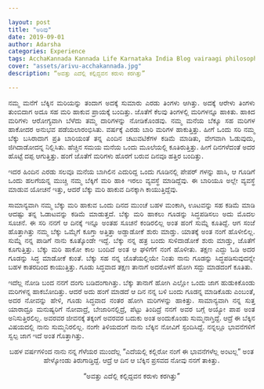 ```yaml
---

layout: post
title: "ಅರಿವು"
date: 2019-09-01
author: Adarsha
categories: Experience
tags: AcchaKannada Kannada Life Karnataka India Blog vairaagi philosophy peace love nature philosopher feelings empathy
cover: "assets/arivu-acchakannada.jpg"
description: “ಅವತ್ತು ಎದೆಲ್ಲಿ ಕಲ್ಲಿದ್ದವನ ಕರುಳು ಕರಗಿತ್ತು”

---
```

<p align="justify">ನಮ್ಮ ಮನೆಗೆ ಬೆಕ್ಕಿನ ಮರಿಯನ್ನು ತಂದಾಗ ಅದಕ್ಕೆ ಸುಮಾರು ಎರಡು ತಿಂಗಳು ಆಗಿತ್ತು. ಅದಕ್ಕೆ ಆರೇಳು ತಿಂಗಳು ತುಂಬಿದಾಗ ಅದೂ ಸಹ ಮರಿ ಹಾಕುವ ಪ್ರಾಯಕ್ಕೆ ಬಂದಿತ್ತು. ಜೊತೆಗೆ ಕೆಲವು ತಿಂಗಳಲ್ಲಿ ಮರಿಗಳನ್ನೂ ಹಾಕಿತು. ಹಾಕಿದ ಮರಿಗಳು ಆರೋಗ್ಯವಾಗಿ ಬೆಳೆದು ತಮ್ಮ ದಾರಿಗಳನ್ನು ನೋಡಿಕೊಂಡವು. ನಮ್ಮ ಮನೆಯ ಬೆಕ್ಕೂ ಸಹ ಮರಿಗಳ ಹಾಕೋದರ ಅನುಭವ ಪಡೆಯಲಾರಂಭಿಸಿತು. ವರ್ಷಕ್ಕೆ ಎರಡು ಬಾರಿ ಮರಿಗಳ ಹಾಕುತ್ತಿತ್ತು. ಹೀಗೆ ಒಂದು ಸರಿ ನಮ್ಮ ಬೆಕ್ಕು ಬಸಿರಾದಾಗ ಪ್ರತಿ ಬಾರಿಯಂತೆ ತನ್ನ ಎಂದಿನ ಚಟುವಟಿಕೆಗಳ ಕಡಿಮೆ ಮಾಡಿತು, ವೇಗವಾಗಿ ಓಡುವುದು, ಜಿಗಿದಾಡೋದನ್ನ ನಿಲ್ಲಿಸಿತು. ಹೆಚ್ಚಿನ ಸಮಯ ಮನೆಯ ಒಂದು ಮೂಲೆಯಲ್ಲಿ ಕೂತಿರುತ್ತಿತ್ತು. ಹೀಗೆ ದಿನಗಳೆದಂತೆ ಅದರ ಹೊಟ್ಟೆ ದಪ್ಪ ಆಗುತ್ತಿತ್ತು. ಹಂಗೆ ಜೊತೆಗೆ ಮರಿಗಳು ಹೊರಗೆ ಬರುವ ದಿನವೂ ಹತ್ತಿರ ಬಂದಿತ್ತು.</p>

<p align="justify">ಇದರ ಹಿಂದಿನ ಎರಡು ಸಲವೂ ಮನೆಯ ಬಾಗಿಲಿನ ಎದುರಿದ್ದ ಒಂದು ಗೂಡಿನಲ್ಲಿ ಪೇಪರ್ ಗಳನ್ನು ಹಾಸಿ, ಆ ಗೂಡಿಗೆ ಒಂದು ಹಲಗೆಯನ್ನ ಮುಚ್ಚಿ ನಮ್ಮ ಬೆಕ್ಕಿಗೆ ಮರಿ ಹಾಕಿ ಇರಲು ವ್ಯವಸ್ಥೆ ಮಾಡಿದ್ದೆವು. ಈ ಬಾರಿಯೂ ಅಲ್ಲೇ ವ್ಯವಸ್ಥೆ ಮಾಡುವ ಯೋಚನೆ ಇತ್ತು, ಆದರೆ ಬೆಕ್ಕು ಮರಿ ಹಾಕುವ ದಿನಕ್ಕಾಗಿ ಕಾಯುತ್ತಿದ್ದೆವು.</p>

<p align="justify">ಸಾಮಾನ್ಯವಾಗಿ ನಮ್ಮ ಬೆಕ್ಕು ಮರಿ ಹಾಕುವ ಒಂದು ದಿನದ ಮುಂಚೆ ಬಹಳ ಮಂಕಾಗಿ, ಊಟವನ್ನು ಸಹ ಕಡಿಮೆ ಮಾಡಿ ಆದಷ್ಟು ತನ್ನ ಓಡಾಟವನ್ನು ಕಡಿಮೆ ಮಾಡುತ್ತದೆ. ಬೆಕ್ಕು ಮರಿ ಹಾಕಲು ಗೂಡನ್ನು ಸಿದ್ಧಪಡಿಸಲು ಅದು ಮೊದಲ ಸೂಚನೆ. ಈ ಸರಿ ನನಗೆ ಆ ದಿನಕ್ಕೆ ಇನ್ನೂ ಅಂತಹ ಸೂಚನೆ ಕಂಡಿರಲಿಲ್ಲ ಅಂತ ಹಂಗೆ ಸುಮ್ನೆ ಕೂತಿದ್ದೆ. ಆಗ ಸಂಜೆ ಹೊತ್ತಾಗಿತ್ತು ನಮ್ಮ ಬೆಕ್ಕು ಒಮ್ಮೆಗೆ ಕೂಗ್ತಾ ಅತ್ತಿತ್ತಾ ಅಡ್ಡಾಡೋಕೆ ಶುರು ಮಾಡ್ತು. ಯಾತಕ್ಕೆ ಅಂತ ನಂಗೆ ಹೊಳೀಲಿಲ್ಲ. ಸುಮ್ನೆ ನನ್ನ ಪಾಡಿಗೆ ನಾನು ಕೂತ್ಕೊಂಡೇ ಇದ್ದೆ. ಬೆಕ್ಕು ನನ್ನ ಹತ್ರ ಬಂದು ಸುಳಿದಾಡೋಕೆ ಶುರು ಮಾಡ್ತು, ಜೊತೆಗೆ ಕೂಗುತ್ತಿತ್ತು. ಬೆಕ್ಕು ಮರಿ ಹಾಕೋ ಕಾಲ ಬಂದಿದೆ ಅಂತ ಆ ಘಳಿಗೆಗೆ ನಂಗೆ ಹೊಳೀತು. ತಕ್ಷಣ ಎದ್ದು ಓಡಿ ಅದರ ಗೂಡನ್ನು ಸಿದ್ಧ ಮಾಡೋಕೆ ಕುಂತೆ. ಬೆಕ್ಕು ಸಹ ನನ್ನ ಜೊತೆಯಲ್ಲಿಯೇ ನಿಂತು ನಾನು ಗೂಡನ್ನು ಸಿದ್ಧಪಡಿಸುವುದನ್ನೇ ಬಹಳ ಕಾತರದಿಂದ ಕಾಯುತ್ತಿತ್ತು. ಗೂಡು ಸಿದ್ಧವಾದ ತಕ್ಷಣ ತಾನಾಗೆ ಅದರೊಳಗೆ ಹೋಗಿ ಸದ್ದು ಮಾಡದಂಗೆ ಕೂತಿತು.</p>

<p align="justify">ಇದೆಲ್ಲ ನೋಡಿ ಬಂದ ನನಗೆ ದಂಗು ಬಡಿದಂಗಾಗಿತ್ತು. ಬೆಕ್ಕು ತಾನಾಗೆ ಹೋಗಿ ಎಲ್ಲೋ ಒಂದು ಜಾಗ ಹುಡುಕಿಕೊಂಡು ಮರಿಗಳನ್ನ ಹಾಕಬೋದಿತ್ತು. ಆದರೆ ಅದು ಹಂಗೆ ಮಾಡದೆ ಆ ದಿನ ನನ್ನ ಬಳಿ ಬಂದು ಗೂಡನ್ನ ಮಾಡಿಕೊಡು ಎಂಬಂತೆ, ಅದರ ನೋವನ್ನು ಹೇಳಿ, ಗೂಡು ಸಿದ್ಧವಾದ ನಂತರ ಹೋಗಿ ಮರಿಗಳನ್ನು ಹಾಕಿತ್ತು. ಸಾಮಾನ್ಯವಾಗಿ ನನ್ನ ಸುತ್ತ ಯಾರಾದ್ರೂ ಮನುಷ್ಯರಿಗೆ ನೋವಾದ್ರೆ, ಬೇಜಾರಿನಲ್ಲಿದ್ರೆ, ಪೆಟ್ಟು ತಿಂದಿದ್ರೆ ನನಗೆ ಅವರ ಬಗ್ಗೆ ಅಯ್ಯೋ ಪಾಪ ಅಂತ ಅನಿಸುತ್ತಿರಲಿಲ್ಲ. ಅವರವರ ಜೀವನಕ್ಕೆ ತಕ್ಕಂಗೆ ಅವರವರ ಬದುಕು ಅಂತ ಅಂದುಕೊಂಡು ಸುಮ್ಮನಾಗ್ತಿದ್ದೆ. ಆದ್ರೆ ಈ ಬೆಕ್ಕಿನ ವಿಷಯದಲ್ಲಿ ನಾನು ಸುಮ್ಮನಿರಲಿಲ್ಲ. ನಂಗೇ ತಿಳಿಯದಂಗೆ ನಾನು ಬೆಕ್ಕಿನ ನೋವಿಗೆ ಸ್ಪಂದಿಸಿದ್ದೆ. ನನ್ನಲ್ಲೂ ಭಾವನೆಗಳಿಗೆ ಸ್ವಲ್ಪ ಜಾಗ ಇದೆ ಅಂತ ಗೊತ್ತಾಗಿತ್ತು.</p>

<p align="center">ಬಹಳ ವರ್ಷಗಳಿಂದ ನಾನು ನನ್ನ ಗೆಳೆಯರ ಮುಂದೆಲ್ಲ “ಎದೆಯಲ್ಲಿ ಕಲ್ಲಿರೋ ನಂಗೆ ಈ ಭಾವನೆಗಳೆಲ್ಲ ಅಂಟಲ್ಲ” ಅಂತ ಹೇಳ್ಕೋಂಡು ತಿರುಗಾಡ್ತಿದ್ದೆ. ಆದ್ರೆ ಆ ದಿನ ಆ ಬೆಕ್ಕಿನ ಪ್ರಸವದ ನೋವು ನನಗೆ ತಾಕಿತ್ತು.</p>

<p align="center">“ಅವತ್ತು ಎದೆಲ್ಲಿ ಕಲ್ಲಿದ್ದವನ ಕರುಳು ಕರಗಿತ್ತು”</p>



